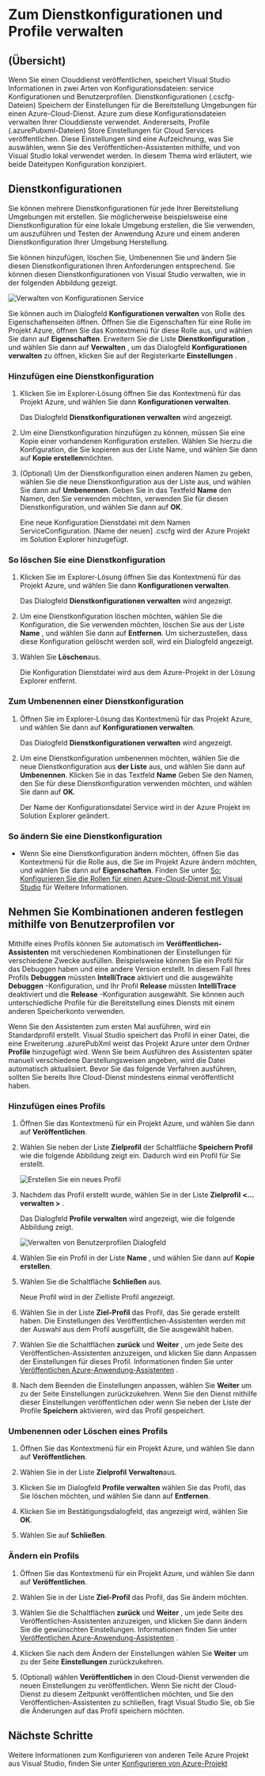 <properties
   pageTitle="Zum Dienstkonfigurationen und Profile verwalten | Microsoft Azure"
   description="Informationen zum Arbeiten mit Dateien für Dienst Konfigurationen und Profile Konfiguration | die Einstellungen für die Bereitstellung Umgebungen speichern und Veröffentlichen von Einstellungen für Clouddienste."
   services="visual-studio-online"
   documentationCenter="na"
   authors="TomArcher"
   manager="douge"
   editor="" />
<tags
   ms.service="multiple"
   ms.devlang="dotnet"
   ms.topic="article"
   ms.tgt_pltfrm="na"
   ms.workload="multiple"
   ms.date="08/15/2016"
   ms.author="tarcher" />

# <a name="how-to-manage-service-configurations-and-profiles"></a>Zum Dienstkonfigurationen und Profile verwalten

## <a name="overview"></a>(Übersicht)

Wenn Sie einen Clouddienst veröffentlichen, speichert Visual Studio Informationen in zwei Arten von Konfigurationsdateien: service Konfigurationen und Benutzerprofilen. Dienstkonfigurationen (.cscfg-Dateien) Speichern der Einstellungen für die Bereitstellung Umgebungen für einen Azure-Cloud-Dienst. Azure zum diese Konfigurationsdateien verwalten Ihrer Clouddienste verwendet. Andererseits, Profile (.azurePubxml-Dateien) Store Einstellungen für Cloud Services veröffentlichen. Diese Einstellungen sind eine Aufzeichnung, was Sie auswählen, wenn Sie des Veröffentlichen-Assistenten mithilfe, und von Visual Studio lokal verwendet werden. In diesem Thema wird erläutert, wie beide Dateitypen Konfiguration konzipiert.

## <a name="service-configurations"></a>Dienstkonfigurationen

Sie können mehrere Dienstkonfigurationen für jede Ihrer Bereitstellung Umgebungen mit erstellen. Sie möglicherweise beispielsweise eine Dienstkonfiguration für eine lokale Umgebung erstellen, die Sie verwenden, um auszuführen und Testen der Anwendung Azure und einem anderen Dienstkonfiguration Ihrer Umgebung Herstellung.

Sie können hinzufügen, löschen Sie, Umbenennen Sie und ändern Sie diesen Dienstkonfigurationen Ihren Anforderungen entsprechend. Sie können diesen Dienstkonfigurationen von Visual Studio verwalten, wie in der folgenden Abbildung gezeigt.

![Verwalten von Konfigurationen Service](./media/vs-azure-tools-service-configurations-and-profiles-how-to-manage/manage-service-config.png)

Sie können auch im Dialogfeld **Konfigurationen verwalten** von Rolle des Eigenschaftenseiten öffnen. Öffnen Sie die Eigenschaften für eine Rolle im Projekt Azure, öffnen Sie das Kontextmenü für diese Rolle aus, und wählen Sie dann auf **Eigenschaften**. Erweitern Sie die Liste **Dienstkonfiguration** , und wählen Sie dann auf **Verwalten** , um das Dialogfeld **Konfigurationen verwalten** zu öffnen, klicken Sie auf der Registerkarte **Einstellungen** .

### <a name="to-add-a-service-configuration"></a>Hinzufügen eine Dienstkonfiguration

1. Klicken Sie im Explorer-Lösung öffnen Sie das Kontextmenü für das Projekt Azure, und wählen Sie dann **Konfigurationen verwalten**.

    Das Dialogfeld **Dienstkonfigurationen verwalten** wird angezeigt.

1. Um eine Dienstkonfiguration hinzufügen zu können, müssen Sie eine Kopie einer vorhandenen Konfiguration erstellen. Wählen Sie hierzu die Konfiguration, die Sie kopieren aus der Liste Name, und wählen Sie dann auf **Kopie erstellen**möchten.

1. (Optional) Um der Dienstkonfiguration einen anderen Namen zu geben, wählen Sie die neue Dienstkonfiguration aus der Liste aus, und wählen Sie dann auf **Umbenennen**. Geben Sie in das Textfeld **Name** den Namen, den Sie verwenden möchten, verwenden Sie für diesen Dienstkonfiguration, und wählen Sie dann auf **OK**.

    Eine neue Konfiguration Dienstdatei mit dem Namen ServiceConfiguration. [Name der neuen] .cscfg wird der Azure Projekt im Solution Explorer hinzugefügt.


### <a name="to-delete-a-service-configuration"></a>So löschen Sie eine Dienstkonfiguration

1. Klicken Sie im Explorer-Lösung öffnen Sie das Kontextmenü für das Projekt Azure, und wählen Sie dann **Konfigurationen verwalten**.

    Das Dialogfeld **Dienstkonfigurationen verwalten** wird angezeigt.

1. Um eine Dienstkonfiguration löschen möchten, wählen Sie die Konfiguration, die Sie verwenden möchten, löschen Sie aus der Liste **Name** , und wählen Sie dann auf **Entfernen**. Um sicherzustellen, dass diese Konfiguration gelöscht werden soll, wird ein Dialogfeld angezeigt.

1. Wählen Sie **Löschen**aus.

     Die Konfiguration Dienstdatei wird aus dem Azure-Projekt in der Lösung Explorer entfernt.


### <a name="to-rename-a-service-configuration"></a>Zum Umbenennen einer Dienstkonfiguration

1. Öffnen Sie im Explorer-Lösung das Kontextmenü für das Projekt Azure, und wählen Sie dann auf **Konfigurationen verwalten**.

    Das Dialogfeld **Dienstkonfigurationen verwalten** wird angezeigt.

1. Um eine Dienstkonfiguration umbenennen möchten, wählen Sie die neue Dienstkonfiguration aus **der Liste** aus, und wählen Sie dann auf **Umbenennen**. Klicken Sie in das Textfeld **Name** Geben Sie den Namen, den Sie für diese Dienstkonfiguration verwenden möchten, und wählen Sie dann auf **OK**.

    Der Name der Konfigurationsdatei Service wird in der Azure Projekt im Solution Explorer geändert.

### <a name="to-change-a-service-configuration"></a>So ändern Sie eine Dienstkonfiguration

- Wenn Sie eine Dienstkonfiguration ändern möchten, öffnen Sie das Kontextmenü für die Rolle aus, die Sie im Projekt Azure ändern möchten, und wählen Sie dann auf **Eigenschaften**. Finden Sie unter [So: Konfigurieren Sie die Rollen für einen Azure-Cloud-Dienst mit Visual Studio](https://msdn.microsoft.com/library/azure/hh369931.aspx) für Weitere Informationen.

## <a name="make-different-setting-combinations-by-using-profiles"></a>Nehmen Sie Kombinationen anderen festlegen mithilfe von Benutzerprofilen vor

Mithilfe eines Profils können Sie automatisch im **Veröffentlichen-Assistenten** mit verschiedenen Kombinationen der Einstellungen für verschiedene Zwecke ausfüllen. Beispielsweise können Sie ein Profil für das Debuggen haben und eine andere Version erstellt. In diesem Fall Ihres Profils **Debuggen** müssten **IntelliTrace** aktiviert und die ausgewählte **Debuggen** -Konfiguration, und Ihr Profil **Release** müssten **IntelliTrace** deaktiviert und die **Release** -Konfiguration ausgewählt. Sie können auch unterschiedliche Profile für die Bereitstellung eines Diensts mit einem anderen Speicherkonto verwenden.

Wenn Sie den Assistenten zum ersten Mal ausführen, wird ein Standardprofil erstellt. Visual Studio speichert das Profil in einer Datei, die eine Erweiterung .azurePubXml weist das Projekt Azure unter dem Ordner **Profile** hinzugefügt wird. Wenn Sie beim Ausführen des Assistenten später manuell verschiedene Darstellungsweisen angeben, wird die Datei automatisch aktualisiert. Bevor Sie das folgende Verfahren ausführen, sollten Sie bereits Ihre Cloud-Dienst mindestens einmal veröffentlicht haben.

### <a name="to-add-a-profile"></a>Hinzufügen eines Profils

1. Öffnen Sie das Kontextmenü für ein Projekt Azure, und wählen Sie dann auf **Veröffentlichen**.

1. Wählen Sie neben der Liste **Zielprofil** der Schaltfläche **Speichern Profil** wie die folgende Abbildung zeigt ein. Dadurch wird ein Profil für Sie erstellt.

    ![Erstellen Sie ein neues Profil](./media/vs-azure-tools-service-configurations-and-profiles-how-to-manage/create-new-profile.png)

1. Nachdem das Profil erstellt wurde, wählen Sie in der Liste **Zielprofil** **<... verwalten >** .

    Das Dialogfeld **Profile verwalten** wird angezeigt, wie die folgende Abbildung zeigt.

    ![Verwalten von Benutzerprofilen Dialogfeld](./media/vs-azure-tools-service-configurations-and-profiles-how-to-manage/manage-profiles.png)

1. Wählen Sie ein Profil in der Liste **Name** , und wählen Sie dann auf **Kopie erstellen**.

1. Wählen Sie die Schaltfläche **Schließen** aus.

    Neue Profil wird in der Zielliste Profil angezeigt.

1. Wählen Sie in der Liste **Ziel-Profil** das Profil, das Sie gerade erstellt haben. Die Einstellungen des Veröffentlichen-Assistenten werden mit der Auswahl aus dem Profil ausgefüllt, die Sie ausgewählt haben.

1. Wählen Sie die Schaltflächen **zurück** und **Weiter** , um jede Seite des Veröffentlichen-Assistenten anzuzeigen, und klicken Sie dann Anpassen der Einstellungen für dieses Profil. Informationen finden Sie unter [Veröffentlichen Azure-Anwendung-Assistenten](http://go.microsoft.com/fwlink/p/?LinkID=623085) .

1. Nach dem Beenden die Einstellungen anpassen, wählen Sie **Weiter** um zu der Seite Einstellungen zurückzukehren. Wenn Sie den Dienst mithilfe dieser Einstellungen veröffentlichen oder wenn Sie neben der Liste der Profile **Speichern** aktivieren, wird das Profil gespeichert.

### <a name="to-rename-or-delete-a-profile"></a>Umbenennen oder Löschen eines Profils

1. Öffnen Sie das Kontextmenü für ein Projekt Azure, und wählen Sie dann auf **Veröffentlichen**.

1. Wählen Sie in der Liste **Zielprofil** **Verwalten**aus.

1. Klicken Sie im Dialogfeld **Profile verwalten** wählen Sie das Profil, das Sie löschen möchten, und wählen Sie dann auf **Entfernen**.

1. Klicken Sie im Bestätigungsdialogfeld, das angezeigt wird, wählen Sie **OK**.

1. Wählen Sie auf **Schließen**.

### <a name="to-change-a-profile"></a>Ändern ein Profils

1. Öffnen Sie das Kontextmenü für ein Projekt Azure, und wählen Sie dann auf **Veröffentlichen**.

1. Wählen Sie in der Liste **Ziel-Profil** das Profil, das Sie ändern möchten.

1. Wählen Sie die Schaltflächen **zurück** und **Weiter** , um jede Seite des Veröffentlichen-Assistenten anzuzeigen, und klicken Sie dann ändern Sie die gewünschten Einstellungen. Informationen finden Sie unter [Veröffentlichen Azure-Anwendung-Assistenten](http://go.microsoft.com/fwlink/p/?LinkID=623085) .

1. Klicken Sie nach dem Ändern der Einstellungen wählen Sie **Weiter** um zu der Seite **Einstellungen** zurückzukehren.

1. (Optional) wählen **Veröffentlichen** in den Cloud-Dienst verwenden die neuen Einstellungen zu veröffentlichen. Wenn Sie nicht der Cloud-Dienst zu diesem Zeitpunkt veröffentlichen möchten, und Sie den Veröffentlichen-Assistenten zu schließen, fragt Visual Studio Sie, ob Sie die Änderungen auf das Profil speichern möchten.

## <a name="next-steps"></a>Nächste Schritte

Weitere Informationen zum Konfigurieren von anderen Teile Azure Projekt aus Visual Studio, finden Sie unter [Konfigurieren von Azure-Projekt](http://go.microsoft.com/fwlink/p/?LinkID=623075)
